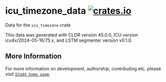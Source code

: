 # icu_timezone_data [![crates.io](https://img.shields.io/crates/v/icu_timezone_data)](https://crates.io/crates/icu_timezone_data)

<!-- cargo-rdme start -->

Data for the `icu_timezone` crate

This data was generated with CLDR version 45.0.0, ICU version icu4x/2024-05-16/75.x, and
LSTM segmenter version v0.1.0.

<!-- cargo-rdme end -->

## More Information

For more information on development, authorship, contributing etc. please visit [`ICU4X home page`](https://github.com/unicode-org/icu4x).

